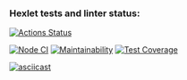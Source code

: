 ### Hexlet tests and linter status:
[![Actions Status](https://github.com/LexaZ999/frontend-project-lvl2/workflows/hexlet-check/badge.svg)](https://github.com/LexaZ999/frontend-project-lvl2/actions)

[![Node CI](https://github.com/LexaZ999/frontend-project-lvl2/actions/workflows/nodejs.yml/badge.svg)](https://github.com/LexaZ999/frontend-project-lvl2/actions/workflows/nodejs.yml)
[![Maintainability](https://api.codeclimate.com/v1/badges/ec0ea657a3c80f9e09f5/maintainability)](https://codeclimate.com/github/LexaZ999/frontend-project-lvl2/maintainability)
[![Test Coverage](https://api.codeclimate.com/v1/badges/ec0ea657a3c80f9e09f5/test_coverage)](https://codeclimate.com/github/LexaZ999/frontend-project-lvl2/test_coverage)

[![asciicast](https://asciinema.org/a/Y5hfG6aq16Yma953ttKIWauc6.svg)](https://asciinema.org/a/Y5hfG6aq16Yma953ttKIWauc6)